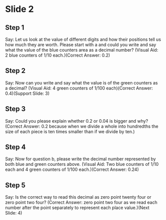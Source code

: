 # Slide 2

## Step 1

Say: Let us look at the value of different digits and how their positions tell us how much they are worth. Please start with a and could you write and say what the value of the blue counters area as a decimal number? (Visual Aid: 2 blue counters of 1/10 each.)(Correct Answer: 0.2)

## Step 2

Say: Now can you write and say what the value is of the green counters as a decimal? (Visual Aid: 4 green counters of 1/100 each)(Correct Answer: 0.4)(Support Slide: 3)

## Step 3

Say: Could you please explain whether 0.2 or 0.04 is bigger and why? (Correct Answer: 0.2 because when we divide a whole into hundredths the size of each piece is ten times smaller than if we divide by ten.)

## Step 4

Say: Now for question b, please write the decimal number represented by both blue and green counters above. (Visual Aid: Two blue counters of 1/10 each and 4 green counters of 1/100 each.)(Correct Answer: 0.24)

## Step 5

Say: Is the correct way to read this decimal as zero point twenty four or zero point two four? (Correct Answer: zero point two four as we read each number after the point separately to represent each place value.)(Next Slide: 4)
